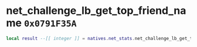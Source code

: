 # net_challenge_lb_get_top_friend_name `0x0791F35A`

```lua
local result --[[ integer ]] = natives.net_stats.net_challenge_lb_get_top_friend_name()
```